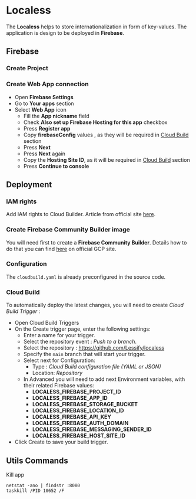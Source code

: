 # Localess

The **Localess** helps to store internationalization in form of key-values.
The application is design to be deployed in **Firebase**. 

## Firebase

### Create Project

### Create Web App connection
- Open **Firebase Settings**
- Go to **Your apps** section
- Select **Web App** icon
  - Fill the **App nickname** field
  - Check **Also set up Firebase Hosting for this app** checkbox
  - Press **Register app**
  - Copy **firebaseConfig** values , as they will be required in [Cloud Build](#cloud-build) section
  - Press **Next**
  - Press **Next** again
  - Copy the **Hosting Site ID**, as it will be required in [Cloud Build](#cloud-build) section
  - Press **Continue to console**



## Deployment

### IAM rights
Add IAM rights to Cloud Builder. Article from official site [here](https://cloud.google.com/build/docs/deploying-builds/deploy-firebase#before_you_begin). 

### Create Firebase Community Builder image
You will need first to create a **Firebase Community Builder**.
Details how to do that you can find [here](https://cloud.google.com/build/docs/deploying-builds/deploy-firebase#using_the_firebase_community_builder) on official GCP site. 

### Configuration
The ``cloudbuild.yaml`` is already preconfigured in the source code.

### Cloud Build
To automatically deploy the latest changes, you will need to create *Cloud Build Trigger* :
- Open Cloud Build Triggers
- On the Create trigger page, enter the following settings:
  - Enter a name for your trigger.
  - Select the repository event : *Push to a branch*.
  - Select the repository : https://github.com/Lessify/localess
  - Specify the `main` branch that will start your trigger. 
  - Select next for Configuration:
    - Type : *Cloud Build configuration file (YAML or JSON)*
    - Location: *Repository*
  - In Advanced you will need to add next Environment variables, with their related Firebase values:
    - **LOCALESS_FIREBASE_PROJECT_ID**
    - **LOCALESS_FIREBASE_APP_ID**
    - **LOCALESS_FIREBASE_STORAGE_BUCKET**
    - **LOCALESS_FIREBASE_LOCATION_ID**
    - **LOCALESS_FIREBASE_API_KEY**
    - **LOCALESS_FIREBASE_AUTH_DOMAIN**
    - **LOCALESS_FIREBASE_MESSAGING_SENDER_ID**
    - **LOCALESS_FIREBASE_HOST_SITE_ID**
- Click Create to save your build trigger.

## Utils Commands

Kill app
````shell
netstat -ano | findstr :8080
taskkill /PID 10652 /F
````
